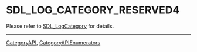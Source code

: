 # SDL_LOG_CATEGORY_RESERVED4

Please refer to [SDL_LogCategory](SDL_LogCategory) for details.

----
[CategoryAPI](CategoryAPI), [CategoryAPIEnumerators](CategoryAPIEnumerators)

